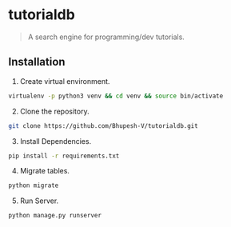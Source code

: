 # tutorialdb
> A search engine for programming/dev tutorials.

## Installation
1. Create virtual environment.
```bash
virtualenv -p python3 venv && cd venv && source bin/activate
```
2. Clone the repository.
```bash
git clone https://github.com/Bhupesh-V/tutorialdb.git
```
3. Install Dependencies.
```bash
pip install -r requirements.txt
```
4. Migrate tables.
```bash
python migrate
```
5. Run Server.
```bash
python manage.py runserver
```